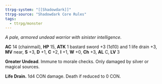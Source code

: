 ```yaml
---
ttrpg-system: "[[Shadowdark]]"
ttrpg-source: "Shadowdark Core Rules"
tags:
  - ttrpg/monster
---
```


_A pale, armored undead warrior with sinister intelligence._

**AC** 14 (chainmail), **HP** 15, **ATK** 1 bastard sword +3 (1d10) and 1 life drain +3, **MV** near, **S** +3, **D** +1, **C** +2, **I** +1, **W** +0, **Ch** +3, **AL** C, **LV** 3

**Greater Undead**. Immune to morale checks. Only damaged by silver or magical sources. 

**Life Drain.** 1d4 CON damage. Death if reduced to 0 CON.

